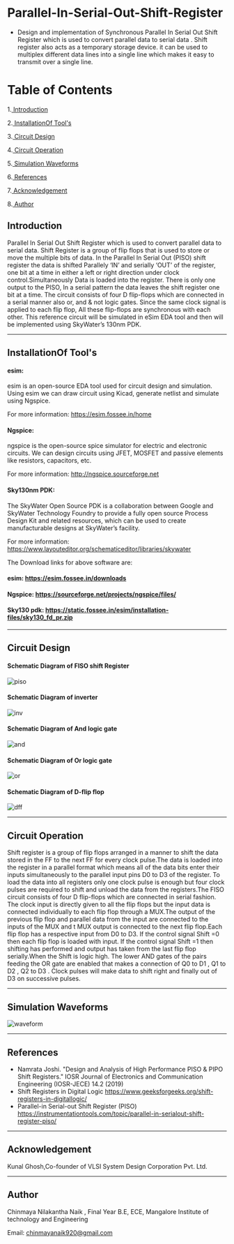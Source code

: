 # Parallel-In-Serial-Out-Shift-Register
* Design and implementation of Synchronous Parallel In Serial Out Shift Register which is used to convert parallel data to serial data . Shift register also acts as a temporary storage device. it can be used to multiplex different data lines into a single line which makes it easy to transmit over a single line.

# Table of Contents

1.[ Introduction](#Introduction)

2.[ InstallationOf Tool's ](#InstallationOf-Tool's )

3.[ Circuit Design](#Circuit-Design)

4.[ Circuit Operation](#Circuit-Operation)
   
5.[ Simulation Waveforms](#Simulation-Waveforms)

6.[ References](#References)

7.[ Acknowledgement](#Acknowledgement)

8.[ Author](#Author)

## Introduction
Parallel In Serial Out Shift Register which is used to convert parallel data to serial data. Shift Register is a group of flip flops that is used to store or move the multiple bits of data. In the Parallel In Serial Out (PISO) shift register the data is shifted Parallely ‘IN’ and serially ‘OUT’ of the register, one bit at a time in either a left or right direction under clock control.Simultaneously Data is loaded into the register. There is only one output to the PISO, In a serial pattern the data leaves the shift register one bit at a time. The circuit consists of four D flip-flops which are connected in a serial manner also or, and & not logic gates. Since the same clock signal is applied to each flip flop, All these flip-flops are synchronous with each other. This reference circuit will be simulated in eSim EDA tool and then will be implemented using SkyWater’s 130nm PDK.


***
## InstallationOf Tool's 

#### esim:
esim is an open-source EDA tool used for circuit design and simulation. Using esim we can draw circuit using Kicad, generate netlist and simulate using Ngspice.

For more information: <https://esim.fossee.in/home>

#### Ngspice:

ngspice is the open-source spice simulator for electric and electronic circuits. We can design circuits using JFET, MOSFET and passive elements like resistors, capacitors, etc.

For more information: <http://ngspice.sourceforge.net>

#### Sky130nm PDK:

The SkyWater Open Source PDK is a collaboration between Google and SkyWater Technology Foundry to provide a fully open source Process Design Kit and related resources, which can be used to create manufacturable designs at SkyWater’s facility. 

For more information: <https://www.layouteditor.org/schematiceditor/libraries/skywater>

The Download links for above software are:

#### esim: <https://esim.fossee.in/downloads>

#### Ngspice: <https://sourceforge.net/projects/ngspice/files/>

#### Sky130 pdk: <https://static.fossee.in/esim/installation-files/sky130_fd_pr.zip>

***
## Circuit Design

#### Schematic Diagram of FISO shift Register
![piso ](https://user-images.githubusercontent.com/67550103/153134866-392da811-84db-4f1e-bfc4-81c0c2d480c5.png)
#### Schematic Diagram of inverter
![inv](https://user-images.githubusercontent.com/67550103/153133705-80cf44ff-848a-448d-a6dd-ca42cf84bcb5.png)
#### Schematic Diagram of And logic gate
![and](https://user-images.githubusercontent.com/67550103/153133702-f8241e53-e737-49c9-9d69-c00158a35d89.png)
#### Schematic Diagram of Or logic gate
![or](https://user-images.githubusercontent.com/67550103/153133709-16dda94c-29d3-4dd9-9e94-46fa1d69bc1a.png)
#### Schematic Diagram of D-flip flop
![dff](https://user-images.githubusercontent.com/67550103/153133700-6bb16db5-29b5-47ee-a7a3-9c079d2e0c97.png)


***
## Circuit Operation
Shift register is a group of flip flops arranged in a manner to shift the data stored in the FF to the next FF for every clock pulse.The data is loaded into the register in a parallel format which means all of the data bits enter their inputs simultaneously to the parallel input pins D0 to D3 of the register. To load the data into all registers only one clock pulse is enough but four clock pulses are required to shift and unload the data from the registers.The FISO circuit consists of four D flip-flops which are connected in serial fashion. The clock input is directly given to all the flip flops but the input data is connected individually to each flip flop through a MUX.The output of the previous flip flop and parallel data from the input are connected to the inputs of the MUX and t MUX output is connected to the next flip flop.Each flip flop has a respective input from D0 to D3. If the control signal Shift =0 then each flip flop is loaded with input. If the control signal Shift =1 then shifting has performed and output has taken from the last flip flop serially.When the Shift is logic high. The lower AND gates of the pairs feeding the OR gate are enabled that makes a connection of Q0 to D1 , Q1 to D2 , Q2 to D3 . Clock pulses will make data to shift right and finally out of D3 on successive pulses.
***
## Simulation Waveforms
![waveform ](https://user-images.githubusercontent.com/67550103/153132397-1410e090-d453-492f-9405-de9a24f5f52b.jpg)


***
## References

* Namrata Joshi. "Design and Analysis of High Performance PISO & PIPO Shift Registers." IOSR Journal of Electronics and Communication Engineering (IOSR-JECE) 14.2 (2019)
*  Shift Registers in Digital Logic https://www.geeksforgeeks.org/shift-registers-in-digitallogic/
* Parallel-in Serial-out Shift Register (PISO) https://instrumentationtools.com/topic/parallel-in-serialout-shift-register-piso/
***
## Acknowledgement

Kunal Ghosh,Co-founder of VLSI System Design Corporation Pvt. Ltd.
***
## Author

Chinmaya Nilakantha Naik , Final Year B.E, ECE, Mangalore Institute of technology and Engineering

Email: chinmayanaik920@gmail.com
